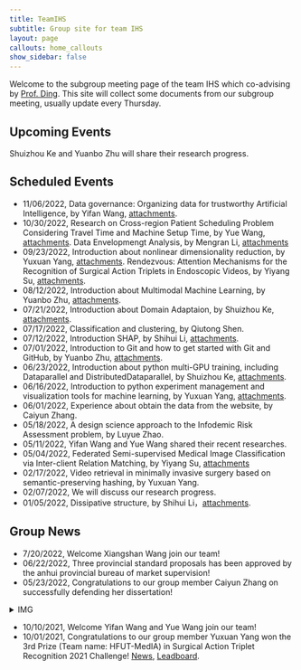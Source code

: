 ```yaml
---
title: TeamIHS
subtitle: Group site for team IHS
layout: page
callouts: home_callouts
show_sidebar: false
---
```


<!-- enable the latex in the markdown -->
<head>
  <script src="https://cdn.mathjax.org/mathjax/latest/MathJax.js?config=TeX-AMS-MML_HTMLorMML" type="text/javascript"></script>
  <script type="text/x-mathjax-config">
  MathJax.Hub.Config({
  tex2jax: {
  skipTags: ['script', 'noscript', 'style', 'textarea', 'pre'],
  inlineMath: [['$','$']]
  }
  });
  </script>
</head>
<!-- end of the addtional script -->

Welcome to the subgroup meeting page of the team IHS which co-advising by [Prof. Ding](http://faculty.hfut.edu.cn/~uUFn2m/zh_CN/index.htm). This site will collect some documents from our subgroup meeting, usually update every Thursday.

## Upcoming Events

Shuizhou Ke and Yuanbo Zhu will share their research progress.

## Scheduled Events
- 11/06/2022, Data governance: Organizing data for trustworthy Artificial Intelligence, by Yifan Wang, [attachments](assets/slides/2022-11-06-Data-Governance.pdf).
- 10/30/2022, Research on Cross-region Patient Scheduling Problem Considering Travel Time and Machine Setup Time, by Yue Wang, [attachments](assets/slides/2022-10-30-Cross-region-Patient-Scheduling.pdf). Data Envelopmengt Analysis, by Mengran Li, [attachments](assets/slides/2022-10-30-DEA.pdf)
- 09/23/2022, Introduction about nonlinear dimensionality reduction, by Yuxuan Yang, [attachments](assets/slides/2022-09-23-SNE.pdf). Rendezvous: Attention Mechanisms for the Recognition of Surgical Action Triplets in Endoscopic Videos, by Yiyang Su, [attachments](assets/slides/2022-09-23-Rendezvous.pdf).
- 08/12/2022, Introduction about Multimodal Machine Learning, by Yuanbo Zhu, [attachments](assets/slides/2022-08-12-MMML.pdf).
- 07/21/2022, Introduction about Domain Adaptaion, by Shuizhou Ke, [attachments](assets/slides/2022-07-21Domain-Adaptation.pdf).
- 07/17/2022, Classification and clustering, by Qiutong Shen.
- 07/12/2022, Introduction SHAP, by Shihui Li, [attachments](assets/slides/2022-07-12-SHAP.pdf).
- 07/01/2022, Introduction to Git and how to get started with Git and GitHub, by Yuanbo Zhu, [attachments](assets/slides/2022-07-01-GitetGitHub.pdf).
- 06/23/2022, Introduction about python multi-GPU training, including Dataparallel and DistributedDataparallel, by Shuizhou Ke, [attachments](assets/slides/2022-06-23-multi-GPU.pdf).
- 06/16/2022, Introduction to python experiment management and visualization tools for machine learning, by Yuxuan Yang, [attachments](assets/slides/2022-06-16-experiment-management.pdf).
- 06/01/2022, Experience about obtain the data from the website, by Caiyun Zhang.
- 05/18/2022, A design science approach to the Infodemic Risk Assessment problem, by Luyue Zhao. 
- 05/11/2022, Yifan Wang and Yue Wang shared their recent researches.
- 05/04/2022, Federated Semi-supervised Medical Image Classification via Inter-client Relation Matching, by Yiyang Su, [attachments](assets/slides/2022-04-29-FSSL.pdf)
- 02/17/2022, Video retrieval in minimally invasive surgery based on semantic-preserving hashing, by Yuxuan Yang.
- 02/07/2022, We will discuss our research progress.
- 01/05/2022, Dissipative structure, by Shihui Li，[attachments](assets/slides/2022-01-05-Dissipative-structure.pdf).

## Group News


- 7/20/2022, Welcome Xiangshan Wang join our team!
- 06/22/2022, Three provincial standard proposals has been approved by the anhui provincial bureau of market supervision!
- 05/23/2022, Congratulations to our group member Caiyun Zhang on successfully defending her dissertation! 
<details>
  <summary>IMG</summary>
  <img src="img/meet_in_june_1st.jpeg" />
</details>

- 10/10/2021, Welcome Yifan Wang and Yue Wang join our team!
- 10/01/2021, Congratulations to our group member Yuxuan Yang won the 3rd Prize (Team name: HFUT-MedIA) in Surgical Action Triplet Recognition 2021 Challenge! [News](https://cholectriplet2021.grand-challenge.org/), [Leadboard](https://cholectriplet2021.grand-challenge.org/results/).
